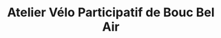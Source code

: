 ---
title: "Atelier Vélo Participatif de Bouc Bel Air"
url: /bouc-bel-air/atelier-velo-participatif-de-bouc-bel-air/
shop: vélo
---